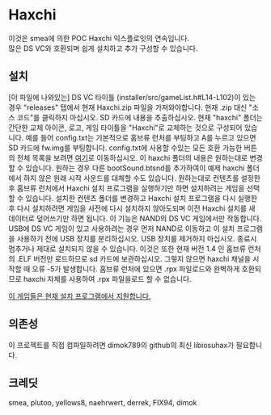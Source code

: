 # Haxchi

이것은 smea에 의한 POC Haxchi 익스플로잇의 연속입니다.  
많은 DS VC와 호환되며 쉽게 설치하고 추가 구성할 수 있습니다.

## 설치

[이 파일에 나와있는] DS VC 타이틀 (installer/src/gameList.h#L14-L102)이 있는 경우 "releases" 탭에서 현재 Haxchi.zip 파일을 가져와야합니다. 현재 .zip 대신 "소스 코드"를 클릭하지 마십시오.
SD 카드에 내용을 추출하십시오. 현재 "haxchi" 폴더는 간단한 교체 아이콘, 로고, 게임 타이틀을 "Haxchi"로 교체하는 것으로 구성되어 있습니다. 예를 들어 config.txt는 기본적으로 홈브류 런처를 부팅하고 A를 누르고 있으면 SD 카드에 fw.img를 부팅합니다. config.txt에 사용할 수있는 모든 호환 가능한 버튼의 전체 목록을 보려면 [여기](dsrom/option_select/main.c#L57-L75)로 이동하십시오.
이 haxchi 폴더의 내용은 원하는대로 변경할 수 있습니다. 원하는 경우 다른 bootSound.btsnd를 추가하여이 예제 haxchi 폴더에서 하지 않은 원래 시작 사운드를 대체할 수도 있습니다.
원하는대로 컨텐츠를 설정한 후 홈브류 런처에서 Haxchi 설치 프로그램을 실행하기만 하면 설치하려는 게임을 선택할 수 있습니다. 설치한 컨텐츠 폴더를 변경하고 Haxchi 설치 프로그램을 다시 실행한 후 다시 설치하려면 게임을 사전에 다시 설치하지 않아도되며 이전 Haxchi 설치를 새 데이터로 덮어쓰기만 하면 됩니다.
이 기능은 NAND의 DS VC 게임에서만 작동합니다. USB에 DS VC 게임이 있고 사용하려는 경우 먼저 NAND로 이동하고 이 설치 프로그램을 사용하기 전에 USB 장치를 분리하십시오. USB 장치를 제거하지 마십시오. 종료시 멈추거나 제대로 설치되지 않을 수 있습니다.
이것은 또한 현재 버전 1.4 인 홈브류 런처의 .ELF 버전만 로드하므로 sd 카드에 보관하십시오. 그렇지 않으면 haxchi 채널을 시작할 때 오류 -5가 발생합니다. 홈브류 런처에 있으면 .rpx 파일로드와 완벽하게 호환되므로 haxchi 자체를 사용하여 .rpx 파일을로드 할 수 없습니다.

[이 게임들은 현재 설치 프로그램에서 지원합니다.](installer/src/gameList.h#L14-L102)  

## 의존성

이 프로젝트를 직접 컴파일하려면 dimok789의 github의 최신 libiosuhax가 필요합니다.

## 크레딧

smea, plutoo, yellows8, naehrwert, derrek, FIX94, dimok
